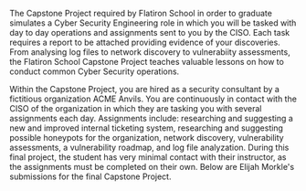 The Capstone Project required by Flatiron School in order to graduate simulates a Cyber Security Engineering role in which you will be tasked with day to day operations and assignments sent to you by the CISO. Each task requires a report to be attached providing evidence of your discoveries. From analysing log files to network discovery to vulnerabiity assessments, the Flatiron School Capstone Project teaches valuable lessons on how to conduct common Cyber Security operations.

Within the Capstone Project, you are hired as a security consultant by a fictitious organization ACME Anvils. You are continuously in contact with the CISO of the organization in which they are tasking you with several assignments each day. Assignments include: researching and suggesting a new and improved internal ticketing system, researching and suggesting possible honeypots for the organization, network discovery, vulnerability assessments, a vulnerability roadmap, and log file analyzation. During this final project, the student has very minimal contact with their instructor, as the assignments must be completed on their own. Below are Elijah Morkle's submissions for the final Capstone Project.
